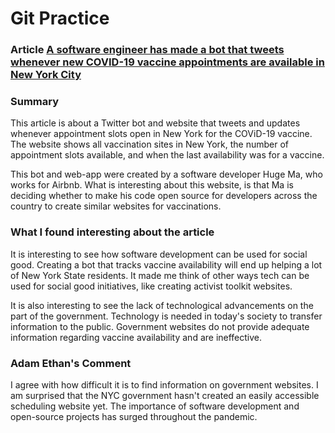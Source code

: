 # Git Practice
### Article [A software engineer has made a bot that tweets whenever new COVID-19 vaccine appointments are available in New York City](https://www.businessinsider.com/new-york-city-turbovax-twitter-covid-19-vaccine-appointment-bot-2021-2)

### Summary 
This article is about a Twitter bot and website that tweets and updates whenever appointment slots open in New York for the COViD-19 vaccine. The website shows all vaccination sites in New York, the number of appointment slots available, and when the last availability was for a vaccine. 

This bot and web-app were created by a software developer Huge Ma, who works for Airbnb. What is interesting about this website, is that Ma is deciding whether to make his code open source for developers across the country to create similar websites for vaccinations. 

### What I found interesting about the article
It is interesting to see how software development can be used for social good. Creating a bot that tracks vaccine availability will end up helping a lot of New York State residents. It made me think of other ways tech can be used for social good initiatives, like creating activist toolkit websites.

It is also interesting to see the lack of technological advancements on the part of the government. Technology is needed in today's society to transfer information to the public. Government websites do not provide adequate information regarding vaccine availability and are ineffective. 

### Adam Ethan's Comment
I agree with how difficult it is to find information on government websites. I am surprised that the NYC government hasn't created an easily accessible scheduling website yet. The importance of software development and open-source projects has surged throughout the pandemic. 

